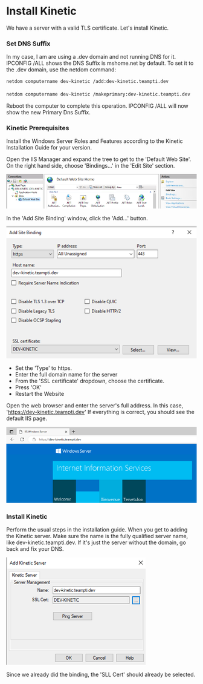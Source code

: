 # Install Kinetic

We have a server with a valid TLS certificate. Let's install Kinetic.

### Set DNS Suffix

In my case, I am are using a .dev domain and not running DNS for it. IPCONFIG /ALL shows the DNS Suffix is mshome.net by default. To set it to the .dev domain, use the netdom command:

```bash
netdom computername dev-kinetic /add:dev-kinetic.teampti.dev

netdom computername dev-kinetic /makeprimary:dev-kinetic.teampti.dev
```

Reboot the computer to complete this operation. IPCONFIG /ALL will now show the new Primary Dns Suffix.

### Kinetic Prerequisites

Install the Windows Server Roles and Features according to the Kinetic Installation Guide for your version.

Open the IIS Manager and expand the tree to get to the 'Default Web Site'. On the right hand side, choose 'Bindings...' in the 'Edit Site' section.

![IIS Manager](images/IIS.png)

In the 'Add Site Binding' window, click the 'Add...' button.

![Site Binding](images/siteBinding.png)

- Set the 'Type' to https.
- Enter the full domain name for the server
- From the 'SSL certificate' dropdown, choose the certificate.
- Press 'OK'
- Restart the Website

Open the web browser and enter the server's full address. In this case, 'https://dev-kinetic.teampti.dev' If everything is correct, you should see the default IIS page.

![Default IIS Home Page](images/defaultIISHomePage.png)

### Install Kinetic

Perform the usual steps in the installation guide. When you get to adding the Kinetic server. Make sure the name is the fully qualified server name, like dev-kinetic.teampti.dev. If it's just the server without the domain, go back and fix your DNS.

![Kinetic Server](images/kineticServer.png)

Since we already did the binding, the 'SLL Cert' should already be selected.

